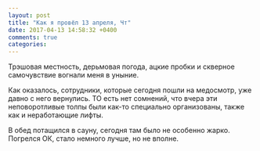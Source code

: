 ```yaml
---
layout: post
title: "Как я провёл 13 апреля, Чт"
date: 2017-04-13 14:58:32 +0400
comments: true
categories: 
---
```

Трэшовая местность, дерьмовая погода, ацкие пробки и скверное самочувствие вогнали меня в уныние.

Как оказалось, сотрудники, которые сегодня пошли на медосмотр, уже давно с него вернулись. ТО есть нет сомнений, что вчера эти неповоротливые толпы были как-то специально организованы, также как и неработающие лифты.

В обед потащился в сауну, сегодня там было не особенно жарко. Погрелся ОК, стало немного лучше, но не вполне.